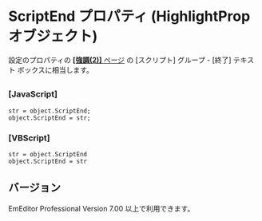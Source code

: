 # ScriptEnd プロパティ (HighlightProp オブジェクト)

設定のプロパティの [**\[強調(2)\]** ページ](../../dlg/properties/highlight2/index) の \[スクリプト\] グループ \- \[終了\] テキスト ボックスに相当します。

## 

### \[JavaScript\]

```
str = object.ScriptEnd;
object.ScriptEnd = str;
```

### \[VBScript\]

```
str = object.ScriptEnd
object.ScriptEnd = str
```

## バージョン

EmEditor Professional Version 7.00 以上で利用できます。
